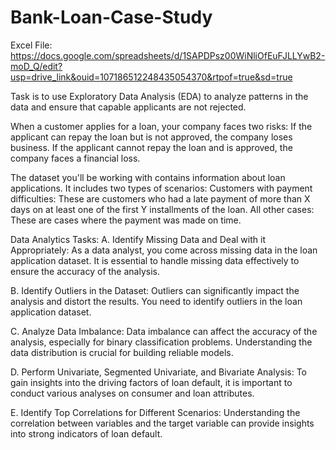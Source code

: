 # Bank-Loan-Case-Study
Excel File: https://docs.google.com/spreadsheets/d/1SAPDPsz00WiNliOfEuFJLLYwB2-moD_Q/edit?usp=drive_link&ouid=107186512248435054370&rtpof=true&sd=true

Task is to use Exploratory Data Analysis (EDA) to analyze patterns in the data and ensure that capable applicants are not rejected. 

When a customer applies for a loan, your company faces two risks:
If the applicant can repay the loan but is not approved, the company loses business.
If the applicant cannot repay the loan and is approved, the company faces a financial loss.

The dataset you'll be working with contains information about loan applications. It includes two types of scenarios:
Customers with payment difficulties: These are customers who had a late payment of more than X days on at least one of the first Y installments of the loan.
All other cases: These are cases where the payment was made on time.

Data Analytics Tasks:
A. Identify Missing Data and Deal with it Appropriately: As a data analyst, you come across missing data in the loan application dataset. It is essential to handle missing data effectively to ensure the accuracy of the analysis.

B. Identify Outliers in the Dataset: Outliers can significantly impact the analysis and distort the results. You need to identify outliers in the loan application dataset.

C. Analyze Data Imbalance: Data imbalance can affect the accuracy of the analysis, especially for binary classification problems. Understanding the data distribution is crucial for building reliable models.

D. Perform Univariate, Segmented Univariate, and Bivariate Analysis: To gain insights into the driving factors of loan default, it is important to conduct various analyses on consumer and loan attributes.

E. Identify Top Correlations for Different Scenarios: Understanding the correlation between variables and the target variable can provide insights into strong indicators of loan default.

